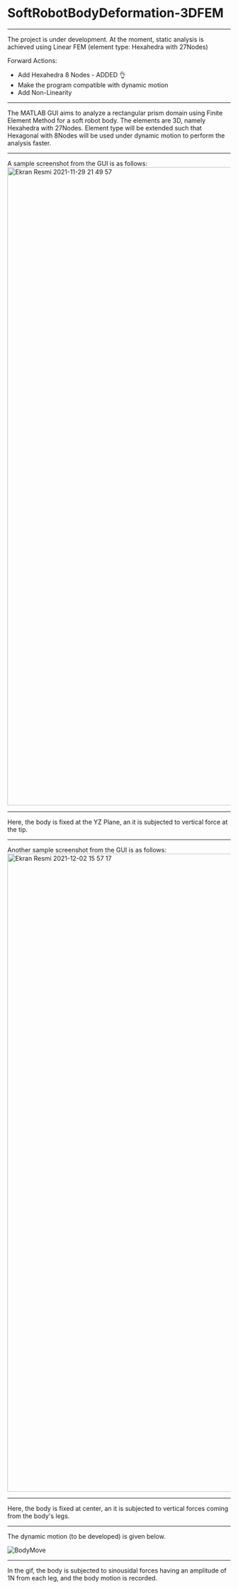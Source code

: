 # SoftRobotBodyDeformation-3DFEM
---

The project is under development. At the moment, static analysis is achieved using Linear FEM (element type: Hexahedra with 27Nodes)

Forward Actions:
- Add Hexahedra 8 Nodes - ADDED 👌
- Make the program compatible with dynamic motion
- Add Non-Linearity

---

The MATLAB GUI aims to analyze a rectangular prism domain using Finite Element Method for a soft robot body. The elements are 3D, namely Hexahedra with 27Nodes. Element type will be extended such that Hexagonal with 8Nodes will be used under dynamic motion to perform the analysis faster. 


---
A sample screenshot from the GUI is as follows:<img width="1440" alt="Ekran Resmi 2021-11-29 21 49 57" src="https://user-images.githubusercontent.com/77242876/143926927-4856d271-808c-4328-8ccf-b4a9602054f5.png">


---

Here, the body is fixed at the YZ Plane, an it is subjected to vertical force at the tip. 

----

Another sample screenshot from the GUI is as follows:
<img width="1440" alt="Ekran Resmi 2021-12-02 15 57 17" src="https://user-images.githubusercontent.com/77242876/144426963-f184ea4b-61c6-47c2-8cc9-223fdeefc7eb.png">

---

Here, the body is fixed at center, an it is subjected to vertical forces coming from the body's legs.

----

The dynamic motion (to be developed) is given below. 

![BodyMove](https://user-images.githubusercontent.com/77242876/144505747-0e9005dd-a91b-42d9-936d-9d36cb25f557.gif)


----

In the gif, the body is subjected to sinousidal forces having an amplitude of 1N from each leg, and the body motion is recorded.



